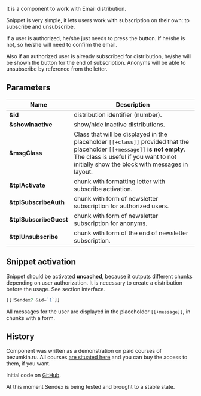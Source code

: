 It is a component to work with Email distribution.

Snippet is very simple, it lets users work with subscription on their own: to subscribe and unsubscribe.

If a user is authorized, he/she just needs to press the button. If he/she is not, so he/she will need to confirm the email.

Also if an authorized user is already subscribed for distribution, he/she will be shown the button for the end of subscription. Anonyms will be able to unsubscribe by reference from the letter.


## Parameters

Name                    | Description
------------------------|------------------------
**&id**                 | distribution identifier (number).
**&showInactive**       | show/hide inactive distributions.
| **&msgClass**         | Class that will be displayed in the placeholder `[[+class]]` provided that the placeholder `[[+message]]` **is not empty**. The class is useful if you want to not initially show the block with messages in layout.
**&tplActivate**        | chunk with formatting letter with subscribe activation.
**&tplSubscribeAuth**   | chunk with form of newsletter subscription for authorized users.
**&tplSubscribeGuest**  | chunk with form of newsletter subscription for anonyms.
**&tplUnsubscribe**     | chunk with form of the end of newsletter subscription.

## Snippet activation
Snippet should be activated **uncached**, because it outputs different chunks depending on user authorization. It is necessary to create a distribution before the usage. See section interface.

```php
[[!Sendex? &id=`1`]]
```

All messages for the user are displayed in the placeholder `[[+message]]`, in chunks with a form.

## History
Component was written as a demonstration on paid courses of bezumkin.ru.
All courses [are situated here][1] and you can buy the access to them, if you want.

Initial code on [GitHub][2].

At this moment Sendex is being tested and brought to a stable state.


[1]: http://bezumkin.ru/training/course1/
[2]: https://github.com/bezumkin/Sendex
